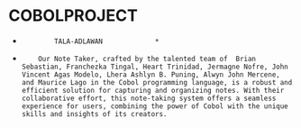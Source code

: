 # COBOLPROJECT
*             TALA-ADLAWAN             *
*         Our Note Taker, crafted by the talented team of  Brian Sebastian, Franchezka Tingal, Heart Trinidad, Jermagne Nofre, John Vincent Agas Modelo, Lhera Ashlyn B. Puning, Alwyn John Mercene, and Maurice Lago in the Cobol programming language, is a robust and efficient solution for capturing and organizing notes. With their collaborative effort, this note-taking system offers a seamless experience for users, combining the power of Cobol with the unique skills and insights of its creators.
